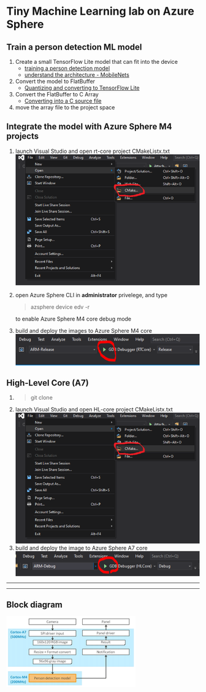 # Tiny Machine Learning lab on Azure Sphere

## Train a person detection ML model
1. Create a small TensorFlow Lite model that can fit into the device 
    - [training a person detection model](https://github.com/tensorflow/tensorflow/blob/master/tensorflow/lite/micro/examples/person_detection/training_a_model.md#training-a-model)
    - [understand the architecture - MobileNets](https://github.com/tensorflow/tensorflow/blob/master/tensorflow/lite/micro/examples/person_detection/training_a_model.md#understanding-the-architecture)
1. Convert the model to FlatBuffer
    - [Quantizing and converting to TensorFlow Lite](https://github.com/tensorflow/tensorflow/blob/master/tensorflow/lite/micro/examples/person_detection/training_a_model.md#quantizing-and-converting-to-tensorflow-lite)
1. Convert the FlatBuffer to C Array
    - [Converting into a C source file](https://github.com/tensorflow/tensorflow/blob/master/tensorflow/lite/micro/examples/person_detection/training_a_model.md#converting-into-a-c-source-file)
1. move the array file to the project space

## Integrate the model with Azure Sphere M4 projects
1. launch Visual Studio and open rt-core project CMakeListx.txt
    ![](./images/open-cmake.png)
1. open Azure Sphere CLI in **administrator** privelege, and type 
    > azsphere device edv -r
    
    to enable Azure Sphere M4 core debug mode
1. build and deploy the images to Azure Sphere M4 core
    ![](./images/vs-rt-f5run.png)

## High-Level Core (A7)
1. > git clone 
1. launch Visual Studio and open HL-core project CMakeListx.txt
    ![](./images/open-cmake.png)
1. build and deploy the image to Azure Sphere A7 core
    ![](./images/vs-hl-f5run.png)
---
---
## Block diagram
![](./images/mt3620-vision-ml-diagram.PNG)
